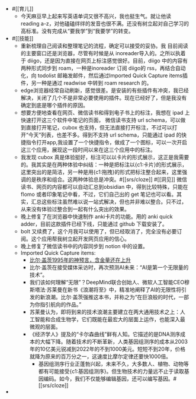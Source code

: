 - #[[育儿]]
    - 今天麻豆早上起来写英语单词又很不高兴，我也挺生气。就让他读 reading a-z，对他磕磕绊绊的发音也很不满。还没有树立起对自己学习的高标准。没有完成从“要我学”到“我要学”的转变。
- #[[技能]]
    - 重新梳理自己阅读和整理笔记的流程，确定可以接受的妥协。我 目前阅读的主要窗口还是浏览器，尽管有时候是从 inoreader导入的。之所以执着于 diigo，还是因为直接在网页上标注感觉很好。目前，diigo 中的内容有两种形式同步到 roam，一种是inoreader 订阅 diigo的 rss，再结合自动化，向 todolist 邮箱发邮件，然后通过Imported Quick Capture items插件，另一种是通过 readwise 中转到 roam research 的。
    - edge浏览器经常自动刷新，感觉很差。是安装的有些插件有冲突，我已经解决，关闭了几个不是非常必要使用的插件。现在已经好了，但是我没有确定到底是哪个插件的原因。
    - 想要方便地查看在网页、微信读书和得到电子书上的标注，我想在 ipad 上快速打开这三个软件中笔记的页面， 微信读书支持 url schema，可以做到直接打开笔记，cubox 也支持，但无法直接打开标注，不过可以打开“今天”列表，也差不多。得到不支持 url schema，只能通过 ipad 的快捷指令打开app,我设置了一个快捷指令，做成了一个图标，可以一次开启这三个应用，展现这一段时间以来在这三个应用中的标注。
    - 我发现 cubox 真是体验挺好，标注可以以卡片的形式展示，这正是我需要的。我其实是在两种体验中纠结：一种是把标注以{c1:卡片}的形式展示，这里突出的是简洁，另一种是用{c1:拖拽}的形式把标注整合起来，这里强调的是秩序和组合。这两种体验总是冲突。#[[srs/cloze]]  #[[洞见]] 微信读书、网页的内容都可以自动汇总到obsidian 中，得到比较特殊，只能在 flomo 或者印象笔记中看，不过，它们自己出的 get 笔记也可以看。其实，汇总这些标注虽然难以说一站式解决，但也并非难以整合。只不过，从来没有体验过整合到一起有什么突出的效果。
    - 晚上修复了在浏览器中快速制作 anki卡片的功能。用的 anki quick adder，目前这款插件已经下线，只能通过 github 下载安装了。
    - bolt 又续费了，这个月我可以使用了，但已经取消了，完全没有必要订阅。这个应用帮我树立起开发网页应用的信心。
    - 晚上修复了微信读书中的内容同步到 notion 中的设置。
    - Imported Quick Capture items:
        - [比尔·盖茨1995年的神预言，含金量还在上升](https://mp.weixin.qq.com/s/6effNNCrjOSBQ19YXheQtA)
        - 比尔·盖茨在接受媒体采访时，再次预测AI未来：“AI是第一个无限量的技术”。
        - 我们该如何理解“无限”？DeepMind联合创始人、微软人工智能CEO穆斯塔法·苏莱曼在新书《浪潮将至》中，精准地阐释了AI的无限性将引发的新浪潮。比尔·盖茨强推这本书，并称之为“在巨浪般的时代，一部为你指引航向的作品。”
        - 苏莱曼认为，即将到来的技术浪潮主要建立在两大通用技术之上：人工智能和合成生物学，它们既能在最宏大的层面上运作，也能深入最微观的层面。
        - 《经济学人》提及的“卡尔森曲线”鲜有人知。它描述的是DNA测序成本的大幅下降。随着技术的不断革新，人类基因组测序的成本从2003年的10亿美元锐减到2022年的不到1000美元。短短不到20年，价格就降为原来的百万分之一，这速度比摩尔定律还要快1000倍。
            - 基因组测序行业正蓬勃兴起，未来不久，大多数人、植物、动物等都有可能接受{c1:基因组测序}。但生物技术的力量远不止于读取基因编码。如今，我们不仅能够编辑基因，还可以编写基因。#[[srs/cloze]]
- 
